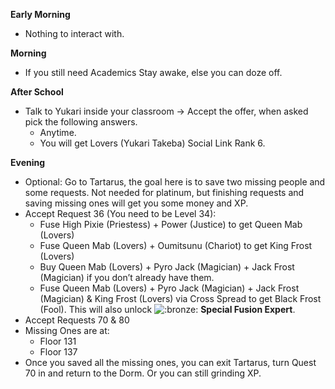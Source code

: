 **Early Morning**

- Nothing to interact with.

**Morning**

- If you still need Academics Stay awake, else you can doze off.

**After School**

- Talk to Yukari inside your classroom -> Accept the offer, when asked pick the following answers.
  - Anytime.
  - You will get Lovers (Yukari Takeba) Social Link Rank 6.

**Evening**

- Optional: Go to Tartarus, the goal here is to save two missing people and some requests. Not needed for platinum, but finishing requests and saving missing ones will get you some money and XP.
- Accept Request 36 (You need to be Level 34):
  - Fuse High Pixie (Priestess) + Power (Justice) to get Queen Mab (Lovers)
  - Fuse Queen Mab (Lovers) + Oumitsunu (Chariot) to get King Frost (Lovers)
  - Buy Queen Mab (Lovers) + Pyro Jack (Magician) + Jack Frost (Magician) if you don’t already have them.
  - Fuse Queen Mab (Lovers) + Pyro Jack (Magician) + Jack Frost (Magician) & King Frost (Lovers) via Cross Spread to get Black Frost (Fool). This will also unlock ![:bronze:](https://www.powerpyx.com/wp-includes/images/smilies/bronze.png) **Special Fusion Expert**.
- Accept Requests 70 & 80
- Missing Ones are at:
  - Floor 131
  - Floor 137
- Once you saved all the missing ones, you can exit Tartarus, turn Quest 70 in and return to the Dorm. Or you can still grinding XP.
